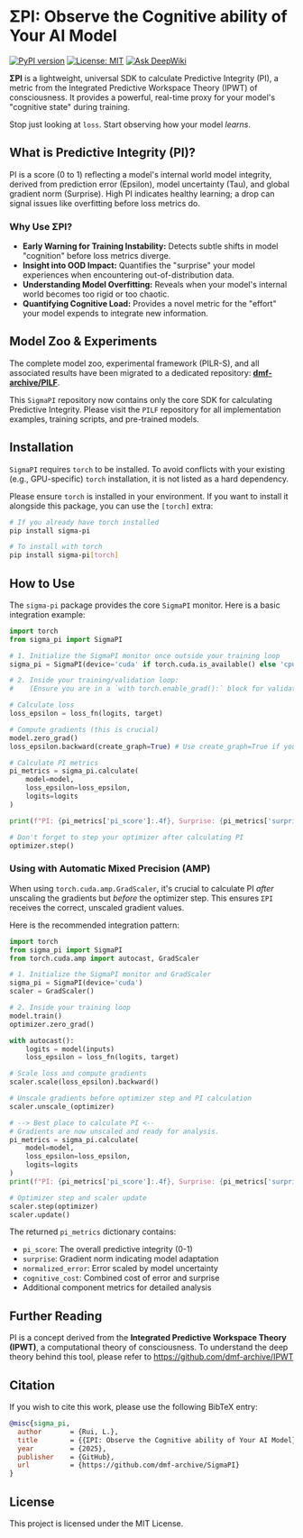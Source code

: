 # ΣPI: Observe the Cognitive ability of Your AI Model

[![PyPI version](https://badge.fury.io/py/sigma-pi.svg)](https://badge.fury.io/py/sigma-pi)
[![License: MIT](https://img.shields.io/badge/License-MIT-yellow.svg)](https://opensource.org/licenses/MIT)
[![Ask DeepWiki](https://deepwiki.com/badge.svg)](https://deepwiki.com/dmf-archive/SigmaPI)

**ΣPI** is a lightweight, universal SDK to calculate Predictive Integrity (PI), a metric from the Integrated Predictive Workspace Theory (IPWT) of consciousness. It provides a powerful, real-time proxy for your model's "cognitive state" during training.

Stop just looking at `loss`. Start observing how your model _learns_.

## What is Predictive Integrity (PI)?

PI is a score (0 to 1) reflecting a model's internal world model integrity, derived from prediction error (Epsilon), model uncertainty (Tau), and global gradient norm (Surprise). High PI indicates healthy learning; a drop can signal issues like overfitting before loss metrics do.

### Why Use ΣPI?

- **Early Warning for Training Instability:** Detects subtle shifts in model "cognition" before loss metrics diverge.
- **Insight into OOD Impact:** Quantifies the "surprise" your model experiences when encountering out-of-distribution data.
- **Understanding Model Overfitting:** Reveals when your model's internal world becomes too rigid or too chaotic.
- **Quantifying Cognitive Load:** Provides a novel metric for the "effort" your model expends to integrate new information.

## Model Zoo & Experiments

The complete model zoo, experimental framework (PILR-S), and all associated results have been migrated to a dedicated repository: **[dmf-archive/PILF](https://github.com/dmf-archive/PILF)**.

This `SigmaPI` repository now contains only the core SDK for calculating Predictive Integrity. Please visit the `PILF` repository for all implementation examples, training scripts, and pre-trained models.

## Installation

`SigmaPI` requires `torch` to be installed. To avoid conflicts with your existing (e.g., GPU-specific) `torch` installation, it is not listed as a hard dependency.

Please ensure `torch` is installed in your environment. If you want to install it alongside this package, you can use the `[torch]` extra:

```bash
# If you already have torch installed
pip install sigma-pi

# To install with torch
pip install sigma-pi[torch]
```

## How to Use

The `sigma-pi` package provides the core `SigmaPI` monitor. Here is a basic integration example:

```python
import torch
from sigma_pi import SigmaPI

# 1. Initialize the SigmaPI monitor once outside your training loop
sigma_pi = SigmaPI(device='cuda' if torch.cuda.is_available() else 'cpu')

# 2. Inside your training/validation loop:
#    (Ensure you are in a `with torch.enable_grad():` block for validation)

# Calculate loss
loss_epsilon = loss_fn(logits, target)

# Compute gradients (this is crucial)
model.zero_grad()
loss_epsilon.backward(create_graph=True) # Use create_graph=True if you need to backprop through PI metrics

# Calculate PI metrics
pi_metrics = sigma_pi.calculate(
    model=model,
    loss_epsilon=loss_epsilon,
    logits=logits
)

print(f"PI: {pi_metrics['pi_score']:.4f}, Surprise: {pi_metrics['surprise']:.4f}")

# Don't forget to step your optimizer after calculating PI
optimizer.step()
```

### Using with Automatic Mixed Precision (AMP)

When using `torch.cuda.amp.GradScaler`, it's crucial to calculate PI _after_ unscaling the gradients but _before_ the optimizer step. This ensures `ΣPI` receives the correct, unscaled gradient values.

Here is the recommended integration pattern:

```python
import torch
from sigma_pi import SigmaPI
from torch.cuda.amp import autocast, GradScaler

# 1. Initialize the SigmaPI monitor and GradScaler
sigma_pi = SigmaPI(device='cuda')
scaler = GradScaler()

# 2. Inside your training loop
model.train()
optimizer.zero_grad()

with autocast():
    logits = model(inputs)
    loss_epsilon = loss_fn(logits, target)

# Scale loss and compute gradients
scaler.scale(loss_epsilon).backward()

# Unscale gradients before optimizer step and PI calculation
scaler.unscale_(optimizer)

# --> Best place to calculate PI <--
# Gradients are now unscaled and ready for analysis.
pi_metrics = sigma_pi.calculate(
    model=model,
    loss_epsilon=loss_epsilon,
    logits=logits
)
print(f"PI: {pi_metrics['pi_score']:.4f}, Surprise: {pi_metrics['surprise']:.4f}")

# Optimizer step and scaler update
scaler.step(optimizer)
scaler.update()
```

The returned `pi_metrics` dictionary contains:

- `pi_score`: The overall predictive integrity (0-1)
- `surprise`: Gradient norm indicating model adaptation
- `normalized_error`: Error scaled by model uncertainty
- `cognitive_cost`: Combined cost of error and surprise
- Additional component metrics for detailed analysis

## Further Reading

PI is a concept derived from the **Integrated Predictive Workspace Theory (IPWT)**, a computational theory of consciousness. To understand the deep theory behind this tool, please refer to <https://github.com/dmf-archive/IPWT>

## Citation

If you wish to cite this work, please use the following BibTeX entry:

```bibtex
@misc{sigma_pi,
  author       = {Rui, L.},
  title        = {{ΣPI: Observe the Cognitive ability of Your AI Model}},
  year         = {2025},
  publisher    = {GitHub},
  url          = {https://github.com/dmf-archive/SigmaPI}
}
```

## License

This project is licensed under the MIT License.
